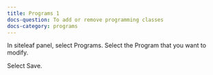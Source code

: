 ```yaml
---
title: Programs 1
docs-question: To add or remove programming classes
docs-category: programs
---
```


In siteleaf panel, select Programs.  Select the Program that you want to modify.

Select Save.
